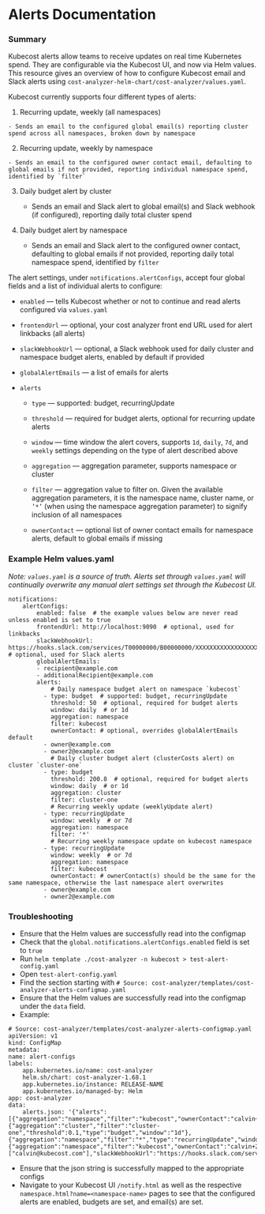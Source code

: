 ﻿# Alerts Documentation

### Summary

Kubecost alerts allow teams to receive updates on real time Kubernetes spend. They are configurable via the Kubecost UI, and now via Helm values. This resource gives an overview of how to configure Kubecost email and Slack alerts using `cost-analyzer-helm-chart/cost-analyzer/values.yaml`.
  

Kubecost currently supports four different types of alerts:

 1.  Recurring update, weekly (all namespaces)

	- Sends an email to the configured global email(s) reporting cluster spend across all namespaces, broken down by namespace

 2.  Recurring update, weekly by namespace
    
	- Sends an email to the configured owner contact email, defaulting to global emails if not provided, reporting individual namespace spend, identified by `filter`

 3.  Daily budget alert by cluster

	 - Sends an email and Slack alert to global email(s) and Slack webhook (if configured), reporting daily total cluster spend

 4. Daily budget alert by namespace

	 - Sends an email and Slack alert to the configured owner contact, defaulting to global emails if not provided, reporting daily total namespace spend, identified by `filter`
  
The alert settings, under `notifications.alertConfigs`, accept four global fields and a list of individual alerts to configure:

-   `enabled` — tells Kubecost whether or not to continue and read alerts configured via `values.yaml`
    
-   `frontendUrl` — optional, your cost analyzer front end URL used for alert linkbacks (all alerts)
    
-   `slackWebhookUrl` — optional, a Slack webhook used for daily cluster and namespace budget alerts, enabled by default if provided
    
-   `globalAlertEmails` — a list of emails for alerts
    
-   `alerts`

	-   `type` — supported: budget, recurringUpdate
	    
	-   `threshold` — required for budget alerts, optional for recurring update alerts
	    
	-   `window` — time window the alert covers, supports `1d`, `daily`, `7d`, and `weekly` settings depending on the type of alert described above
	    
	-   `aggregation` — aggregation parameter, supports namespace or cluster
	    
	-   `filter` — aggregation value to filter on. Given the available aggregation parameters, it is the namespace name, cluster name, or `’*’` (when using the namespace aggregation parameter) to signify inclusion of all namespaces
	    
	-   `ownerContact` — optional list of owner contact emails for namespace alerts, default to global emails if missing

### Example Helm values.yaml

*Note: `values.yaml` is a source of truth. Alerts set through `values.yaml` will continually overwrite any manual alert settings set through the Kubecost UI.*

```
notifications:
	alertConfigs:
		enabled: false  # the example values below are never read unless enabled is set to true
		frontendUrl: http://localhost:9090  # optional, used for linkbacks
		slackWebhookUrl: https://hooks.slack.com/services/T00000000/B00000000/XXXXXXXXXXXXXXXXXXXXXXXX  # optional, used for Slack alerts
		globalAlertEmails:
		- recipient@example.com
		- additionalRecipient@example.com
		alerts:
			# Daily namespace budget alert on namespace `kubecost`
		  - type: budget  # supported: budget, recurringUpdate
			threshold: 50  # optional, required for budget alerts
			window: daily  # or 1d
			aggregation: namespace
			filter: kubecost
			ownerContact: # optional, overrides globalAlertEmails default
		  - owner@example.com
		  - owner2@example.com
			# Daily cluster budget alert (clusterCosts alert) on cluster `cluster-one`
		  - type: budget
			threshold: 200.8  # optional, required for budget alerts
			window: daily  # or 1d
			aggregation: cluster
			filter: cluster-one
			# Recurring weekly update (weeklyUpdate alert)
		  - type: recurringUpdate
			window: weekly  # or 7d
			aggregation: namespace
			filter: '*'
			# Recurring weekly namespace update on kubecost namespace
		  - type: recurringUpdate
			window: weekly  # or 7d
			aggregation: namespace
			filter: kubecost
			ownerContact: # ownerContact(s) should be the same for the same namespace, otherwise the last namespace alert overwrites
		  - owner@example.com
		  - owner2@example.com
```

### Troubleshooting

-   Ensure that the Helm values are successfully read into the configmap
-   Check that the `global.notifications.alertConfigs.enabled` field is set to `true`
-   Run `helm template ./cost-analyzer -n kubecost > test-alert-config.yaml`
-   Open `test-alert-config.yaml`
-   Find the section starting with `# Source: cost-analyzer/templates/cost-analyzer-alerts-configmap.yaml`
-   Ensure that the Helm values are successfully read into the configmap under the `data` field.
-   Example:
```
# Source: cost-analyzer/templates/cost-analyzer-alerts-configmap.yaml
apiVersion: v1
kind: ConfigMap
metadata:
name: alert-configs
labels:
	app.kubernetes.io/name: cost-analyzer
	helm.sh/chart: cost-analyzer-1.68.1
	app.kubernetes.io/instance: RELEASE-NAME
	app.kubernetes.io/managed-by: Helm
app: cost-analyzer
data:
	alerts.json: '{"alerts":[{"aggregation":"namespace","filter":"kubecost","ownerContact":"calvin+2@kubecost.com","threshold":0.1,"type":"budget","window":"1d"},{"aggregation":"cluster","filter":"cluster-one","threshold":0.1,"type":"budget","window":"1d"},{"aggregation":"namespace","filter":"*","type":"recurringUpdate","window":"7d"},{"aggregation":"namespace","filter":"kubecost","ownerContact":"calvin+2@kubecost.com","type":"recurringUpdate","window":"7d"}],"enabled":true,"frontendUrl":"http://35.239.230.16:9090","globalAlertEmails":["calvin@kubecost.com"],"slackWebhookUrl":"https://hooks.slack.com/services/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"}'
```

-   Ensure that the json string is successfully mapped to the appropriate configs
-   Navigate to your Kubecost UI `/notify.html` as well as the respective `namespace.html?name=<namespace-name>` pages to see that the configured alerts are enabled, budgets are set, and email(s) are set.
